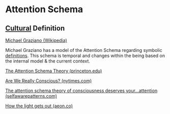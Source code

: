 # Attention Schema

## [Cultural](./culture.md) Definition

<a href="https://en.wikipedia.org/wiki/Michael_Graziano" target="_blank">Michael Graziano (Wikipedia)</a>

Michael Graziano has a model of the Attention Schema regarding symbolic [definitions](./definition.md). This schema is temporal and changes within the being based on the internal model & the current context.

<a href="http://www.princeton.edu/~graziano/Consciousness_Research.html" target="_blank">The Attention Schema Theory (princeton.edu)</a>

<a href="http://www.nytimes.com/2014/10/12/opinion/sunday/are-we-really-conscious.html" target="_blank">Are We Really Conscious?  (nytimes.com)</a>

<a href="http://selfawarepatterns.com/2014/10/16/the-attention-schema-theory-of-consciousness-deserves-your-attention/" target="_blank">The attention schema theory of consciousness deserves your…attention (selfawarepatterns.com)</a>

<a href="http://aeon.co/magazine/philosophy/how-consciousness-works/" target="_blank">How the light gets out (aeon.co)</a>
